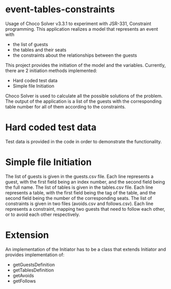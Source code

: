 # event-tables-constraints
Usage of Choco Solver v3.3.1 to experiment with JSR-331, Constraint programming.
This application realizes a model that represents an event with
* the list of guests
* the tables and their seats
* the constraints about the relationships between the guests

This project provides the initiation of the model and the variables.
Currently, there are 2 initiation methods implemented:
* Hard coded test data
* Simple file Initiation

Choco Solver is used to calculate all the possible solutions of the problem.
The output of the application is a list of the guests with the corresponding table number for all of them according to the constraints.

# Hard coded test data
Test data is provided in the code in order to demonstrate the functionality.

# Simple file Initiation
The list of guests is given in the guests.csv file. Each line represents a guest, with the first field being an index number, and the second field being the full name.
The list of tables is given in the tables.csv file. Each line represents a table, with the first field being the tag of the table, and the second field being the number of the corresponding seats.
The list of constraints is given in two files (avoids.csv and follows.csv). Each line represents a constraint, mapping two guests that need to follow each other, or to avoid each other respectively.

# Extension
An implementation of the Initiator has to be a class that extends Initiator and provides implementation of:
* getGuestsDefinition
* getTablesDefinition
* getAvoids
* getFollows
